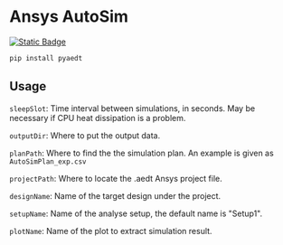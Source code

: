 # Ansys AutoSim

[![Static Badge](https://img.shields.io/badge/ansys-PyAEDT-green)](https://github.com/ansys/pyaedt/)

```sh
pip install pyaedt
```

## Usage


`sleepSlot`: Time interval between simulations, in seconds. May be necessary if CPU heat dissipation is a problem.

`outputDir`: Where to put the output data.

`planPath`: Where to find the the simulation plan. An example is given as `AutoSimPlan_exp.csv`

`projectPath`: Where to locate the .aedt Ansys project file.

`designName`: Name of the target design under the project.

`setupName`: Name of the analyse setup, the default name is "Setup1".

`plotName`: Name of the plot to extract simulation result.